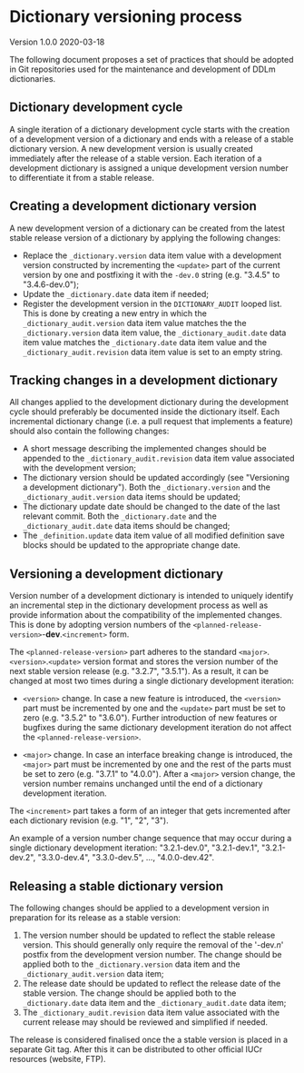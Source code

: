 # Dictionary versioning process

Version 1.0.0 2020-03-18

The following document proposes a set of practices that should be adopted in Git repositories used for the maintenance and development of DDLm dictionaries.

## Dictionary development cycle

A single iteration of a dictionary development cycle starts with the creation of a development version of a dictionary and ends with a release of a stable dictionary version. A new development version is usually created immediately after the release of a stable version. Each iteration of a development dictionary is assigned a unique development version number to differentiate it from a stable release.

## Creating a development dictionary version

A new development version of a dictionary can be created from the latest stable release version of a dictionary by applying the following changes:

* Replace the `_dictionary.version` data item value with a development version constructed by incrementing the `<update>` part of the current version by one and postfixing it with the `-dev.0` string (e.g. "3.4.5" to "3.4.6-dev.0");
* Update the `_dictionary.date` data item if needed;
* Register the development version in the `DICTIONARY_AUDIT` looped list. This is done by creating a new entry in which the `_dictionary_audit.version` data item value matches the the `_dictionary.version` data item value, the `_dictionary_audit.date` data item value matches the `_dictionary.date` data item value and the `_dictionary_audit.revision` data item value is set to an empty string.

## Tracking changes in a development dictionary

All changes applied to the development dictionary during the development cycle should preferably be documented inside the dictionary itself. Each incremental dictionary change (i.e. a pull request that implements a feature) should also contain the following changes:

* A short message describing the implemented changes should be appended to the `_dictionary_audit.revision` data item value associated with the development version;
* The dictionary version should be updated accordingly (see "Versioning a development dictionary"). Both the `_dictionary.version` and the `_dictionary_audit.version` data items should be updated;
* The dictionary update date should be changed to the date of the last relevant commit. Both the `_dictionary.date` and the `_dictionary_audit.date` data items should be changed;
* The `_definition.update` data item value of all modified definition save blocks should be updated to the appropriate change date.

## Versioning a development dictionary
Version number of a development dictionary is intended to uniquely identify an incremental step in the dictionary development process as well as provide information about the compatibility of the implemented changes. This is done by adopting version numbers of the `<planned-release-version>`-**dev**.`<increment>` form.

The `<planned-release-version>` part adheres to the standard `<major>`.`<version>`.`<update>` version format and stores the version number of the next stable version release (e.g. "3.2.7", "3.5.1"). As a result, it can be changed at most two times during a single dictionary development iteration:

* `<version>` change. In case a new feature is introduced, the `<version>` part must be incremented by one and the `<update>` part must be set to zero (e.g. "3.5.2" to "3.6.0"). Further introduction of new features or bugfixes during the same dictionary development iteration do not affect the `<planned-release-version>`.

* `<major>` change. In case an interface breaking change is introduced, the `<major>` part must be incremented by one and the rest of the parts must be set to zero (e.g. "3.7.1" to "4.0.0"). After a `<major>` version change, the version number remains unchanged until the end of a dictionary development iteration.

The `<increment>` part takes a form of an integer that gets incremented after each dictionary revision (e.g. "1", "2", "3").

An example of a version number change sequence that may occur during a single dictionary development iteration: "3.2.1-dev.0", "3.2.1-dev.1", "3.2.1-dev.2", "3.3.0-dev.4", "3.3.0-dev.5", ..., "4.0.0-dev.42".

## Releasing a stable dictionary version

The following changes should be applied to a development version in preparation for its release as a stable version:

1. The version number should be updated to reflect the stable release version. This should generally only require the removal of the '-dev.*n*' postfix from the development version number. The change should be applied both to the `_dictionary.version` data item and the `_dictionary_audit.version` data item;
2. The release date should be updated to reflect the release date of the stable version. The change should be applied both to the `_dictionary.date` data item and the `_dictionary_audit.date` data item;
3. The `_dictionary_audit.revision` data item value associated with the current release may should be reviewed and simplified if needed.

The release is considered finalised once the a stable version is placed in a separate Git tag. After this it can be distributed to other official IUCr resources (website, FTP).
